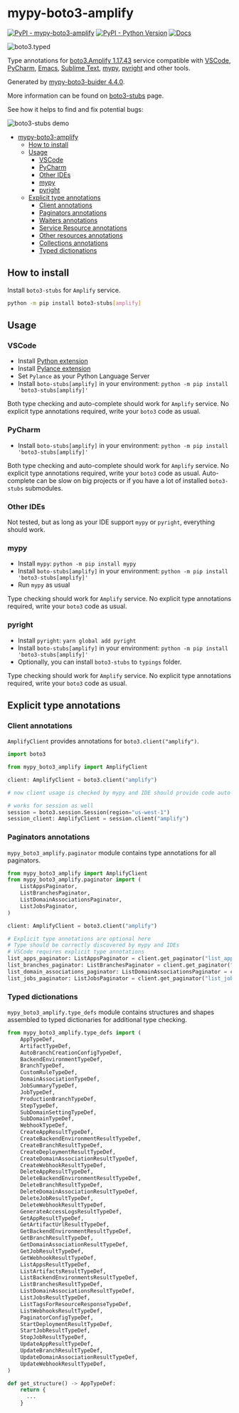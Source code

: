 # mypy-boto3-amplify

[![PyPI - mypy-boto3-amplify](https://img.shields.io/pypi/v/mypy-boto3-amplify.svg?color=blue)](https://pypi.org/project/mypy-boto3-amplify)
[![PyPI - Python Version](https://img.shields.io/pypi/pyversions/mypy-boto3-amplify.svg?color=blue)](https://pypi.org/project/mypy-boto3-amplify)
[![Docs](https://img.shields.io/readthedocs/mypy-boto3-builder.svg?color=blue)](https://mypy-boto3-builder.readthedocs.io/)

![boto3.typed](https://github.com/vemel/mypy_boto3_builder/raw/master/logo.png)

Type annotations for
[boto3.Amplify 1.17.43](https://boto3.amazonaws.com/v1/documentation/api/1.17.43/reference/services/amplify.html#Amplify) service
compatible with
[VSCode](https://code.visualstudio.com/),
[PyCharm](https://www.jetbrains.com/pycharm/),
[Emacs](https://www.gnu.org/software/emacs/),
[Sublime Text](https://www.sublimetext.com/),
[mypy](https://github.com/python/mypy),
[pyright](https://github.com/microsoft/pyright)
and other tools.

Generated by [mypy-boto3-buider 4.4.0](https://github.com/vemel/mypy_boto3_builder).

More information can be found on [boto3-stubs](https://pypi.org/project/boto3-stubs/) page.

See how it helps to find and fix potential bugs:

![boto3-stubs demo](https://github.com/vemel/mypy_boto3_builder/raw/master/demo.gif)

- [mypy-boto3-amplify](#mypy-boto3-amplify)
  - [How to install](#how-to-install)
  - [Usage](#usage)
    - [VSCode](#vscode)
    - [PyCharm](#pycharm)
    - [Other IDEs](#other-ides)
    - [mypy](#mypy)
    - [pyright](#pyright)
  - [Explicit type annotations](#explicit-type-annotations)
    - [Client annotations](#client-annotations)
    - [Paginators annotations](#paginators-annotations)
    - [Waiters annotations](#waiters-annotations)
    - [Service Resource annotations](#service-resource-annotations)
    - [Other resources annotations](#other-resources-annotations)
    - [Collections annotations](#collections-annotations)
    - [Typed dictionations](#typed-dictionations)

## How to install

Install `boto3-stubs` for `Amplify` service.

```bash
python -m pip install boto3-stubs[amplify]
```

## Usage

### VSCode

- Install [Python extension](https://marketplace.visualstudio.com/items?itemName=ms-python.python)
- Install [Pylance extension](https://marketplace.visualstudio.com/items?itemName=ms-python.vscode-pylance)
- Set `Pylance` as your Python Language Server
- Install `boto-stubs[amplify]` in your environment: `python -m pip install 'boto3-stubs[amplify]'`

Both type checking and auto-complete should work for `Amplify` service.
No explicit type annotations required, write your `boto3` code as usual.

### PyCharm

- Install `boto-stubs[amplify]` in your environment: `python -m pip install 'boto3-stubs[amplify]'`

Both type checking and auto-complete should work for `Amplify` service.
No explicit type annotations required, write your `boto3` code as usual.
Auto-complete can be slow on big projects or if you have a lot of installed `boto3-stubs` submodules.

### Other IDEs

Not tested, but as long as your IDE support `mypy` or `pyright`, everything should work.

### mypy

- Install `mypy`: `python -m pip install mypy`
- Install `boto-stubs[amplify]` in your environment: `python -m pip install 'boto3-stubs[amplify]'`
- Run `mypy` as usual

Type checking should work for `Amplify` service.
No explicit type annotations required, write your `boto3` code as usual.

### pyright

- Install `pyright`: `yarn global add pyright`
- Install `boto-stubs[amplify]` in your environment: `python -m pip install 'boto3-stubs[amplify]'`
- Optionally, you can install `boto3-stubs` to `typings` folder.

Type checking should work for `Amplify` service.
No explicit type annotations required, write your `boto3` code as usual.

## Explicit type annotations

### Client annotations

`AmplifyClient` provides annotations for `boto3.client("amplify")`.

```python
import boto3

from mypy_boto3_amplify import AmplifyClient

client: AmplifyClient = boto3.client("amplify")

# now client usage is checked by mypy and IDE should provide code auto-complete

# works for session as well
session = boto3.session.Session(region="us-west-1")
session_client: AmplifyClient = session.client("amplify")
```

### Paginators annotations

`mypy_boto3_amplify.paginator` module contains type annotations for all paginators.

```python
from mypy_boto3_amplify import AmplifyClient
from mypy_boto3_amplify.paginator import (
    ListAppsPaginator,
    ListBranchesPaginator,
    ListDomainAssociationsPaginator,
    ListJobsPaginator,
)

client: AmplifyClient = boto3.client("amplify")

# Explicit type annotations are optional here
# Type should be correctly discovered by mypy and IDEs
# VSCode requires explicit type annotations
list_apps_paginator: ListAppsPaginator = client.get_paginator("list_apps")
list_branches_paginator: ListBranchesPaginator = client.get_paginator("list_branches")
list_domain_associations_paginator: ListDomainAssociationsPaginator = client.get_paginator("list_domain_associations")
list_jobs_paginator: ListJobsPaginator = client.get_paginator("list_jobs")
```







### Typed dictionations

`mypy_boto3_amplify.type_defs` module contains structures and shapes assembled
to typed dictionaries for additional type checking.

```python
from mypy_boto3_amplify.type_defs import (
    AppTypeDef,
    ArtifactTypeDef,
    AutoBranchCreationConfigTypeDef,
    BackendEnvironmentTypeDef,
    BranchTypeDef,
    CustomRuleTypeDef,
    DomainAssociationTypeDef,
    JobSummaryTypeDef,
    JobTypeDef,
    ProductionBranchTypeDef,
    StepTypeDef,
    SubDomainSettingTypeDef,
    SubDomainTypeDef,
    WebhookTypeDef,
    CreateAppResultTypeDef,
    CreateBackendEnvironmentResultTypeDef,
    CreateBranchResultTypeDef,
    CreateDeploymentResultTypeDef,
    CreateDomainAssociationResultTypeDef,
    CreateWebhookResultTypeDef,
    DeleteAppResultTypeDef,
    DeleteBackendEnvironmentResultTypeDef,
    DeleteBranchResultTypeDef,
    DeleteDomainAssociationResultTypeDef,
    DeleteJobResultTypeDef,
    DeleteWebhookResultTypeDef,
    GenerateAccessLogsResultTypeDef,
    GetAppResultTypeDef,
    GetArtifactUrlResultTypeDef,
    GetBackendEnvironmentResultTypeDef,
    GetBranchResultTypeDef,
    GetDomainAssociationResultTypeDef,
    GetJobResultTypeDef,
    GetWebhookResultTypeDef,
    ListAppsResultTypeDef,
    ListArtifactsResultTypeDef,
    ListBackendEnvironmentsResultTypeDef,
    ListBranchesResultTypeDef,
    ListDomainAssociationsResultTypeDef,
    ListJobsResultTypeDef,
    ListTagsForResourceResponseTypeDef,
    ListWebhooksResultTypeDef,
    PaginatorConfigTypeDef,
    StartDeploymentResultTypeDef,
    StartJobResultTypeDef,
    StopJobResultTypeDef,
    UpdateAppResultTypeDef,
    UpdateBranchResultTypeDef,
    UpdateDomainAssociationResultTypeDef,
    UpdateWebhookResultTypeDef,
)

def get_structure() -> AppTypeDef:
    return {
      ...
    }
```
